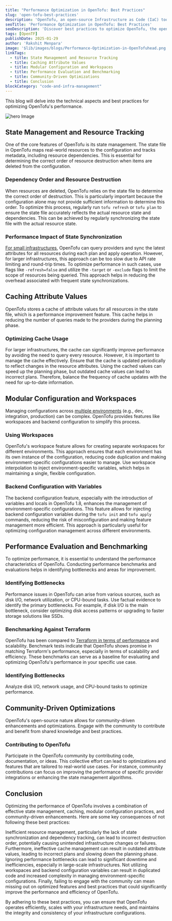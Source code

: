 ```yaml
---
title: "Performance Optimization in OpenTofu: Best Practices"
slug: 'open-tofu-best-practices'
description: 'OpenTofu, an open-source Infrastructure as Code (IaC) tool, is designed to manage and deploy infrastructure across various cloud and on-premises environments. To ensure efficient and scalable infrastructure management, optimizing the performance of OpenTofu is crucial.'
seoTitle: 'Performance Optimization in OpenTofu: Best Practices'
seoDescription: 'Discover best practices to optimize OpenTofu, the open-source IaC tool, for scalable and efficient infrastructure management across cloud and on-premises environments.'
tags: [OpenTF]
publishDate: 2025-01-29
author: 'Rakshit Menpara'
image: '$lib/images/blogs/Performance-Optimization-in-OpenTofuhead.png'
linkTags:
  - title: State Management and Resource Tracking
  - title: Caching Attribute Values
  - title: Modular Configuration and Workspaces
  - title: Performance Evaluation and Benchmarking
  - title: Community-Driven Optimizations
  - title: Conclusion
blockCategory: "code-and-infra-management"
---
```


This blog will delve into the technical aspects and best practices for optimizing OpenTofu's performance.

![hero Image]($lib/images/blogs/Performance-Optimization-in-OpenTofu-body.webp)

## State Management and Resource Tracking

One of the core features of OpenTofu is its state management. The state file in OpenTofu maps real-world resources to the configuration and tracks metadata, including resource dependencies. This is essential for determining the correct order of resource destruction when items are deleted from the configuration.

### Dependency Order and Resource Destruction

When resources are deleted, OpenTofu relies on the state file to determine the correct order of destruction. This is particularly important because the configuration alone may not provide sufficient information to determine this order. To optimize this process, regularly run `tofu refresh` or `tofu plan` to ensure the state file accurately reflects the actual resource state and dependencies. This can be achieved by regularly synchronizing the state file with the actual resource state.

### Performance Impact of State Synchronization

[For small infrastructures](/blog/end-to-end-encryption-for-state-files-in-open-tofu/), OpenTofu can query providers and sync the latest attributes for all resources during each plan and apply operation. However, for larger infrastructures, this approach can be too slow due to API rate limiting and round-trip times. To optimize performance in such cases, use flags like `-refresh=false` and utilize the `-target` or `-exclude` flags to limit the scope of resources being queried. This approach helps in reducing the overhead associated with frequent state synchronizations.

## Caching Attribute Values

OpenTofu stores a cache of attribute values for all resources in the state file, which is a performance improvement feature. This cache helps in reducing the number of queries made to the providers during the planning phase.

### Optimizing Cache Usage

For larger infrastructures, the cache can significantly improve performance by avoiding the need to query every resource. However, it is important to manage the cache effectively. Ensure that the cache is updated periodically to reflect changes in the resource attributes. Using the cached values can speed up the planning phase, but outdated cache values can lead to incorrect plans. Therefore, balance the frequency of cache updates with the need for up-to-date information.

## Modular Configuration and Workspaces

Managing configurations across [multiple environments](/blog/Hidden-Costs-of-Not-Having-Development-Platform/) (e.g., dev, integration, production) can be complex. OpenTofu provides features like workspaces and backend configuration to simplify this process.

### Using Workspaces

OpenTofu's workspace feature allows for creating separate workspaces for different environments. This approach ensures that each environment has its own instance of the configuration, reducing code duplication and making environment-specific configurations easier to manage. Use workspace interpolation to inject environment-specific variables, which helps in maintaining a single, flexible configuration.

### Backend Configuration with Variables

The backend configuration feature, especially with the introduction of variables and locals in OpenTofu 1.8, enhances the management of environment-specific configurations. This feature allows for injecting backend configuration variables during the `tofu init` and `tofu apply` commands, reducing the risk of misconfiguration and making feature management more efficient. This approach is particularly useful for optimizing configuration management across different environments.

## Performance Evaluation and Benchmarking

To optimize performance, it is essential to understand the performance characteristics of OpenTofu. Conducting performance benchmarks and evaluations helps in identifying bottlenecks and areas for improvement.

### Identifying Bottlenecks

Performance issues in OpenTofu can arise from various sources, such as disk I/O, network utilization, or CPU-bound tasks. Use factual evidence to identify the primary bottlenecks. For example, if disk I/O is the main bottleneck, consider optimizing disk access patterns or upgrading to faster storage solutions like SSDs.

### Benchmarking Against Terraform

OpenTofu has been compared to [Terraform in terms of performance](/blog/embracing-open-tf-our-commitment-to-open-source-and-terraform/) and scalability. Benchmark tests indicate that OpenTofu shows promise in matching Terraform's performance, especially in terms of scalability and efficiency. These benchmarks can serve as a baseline for evaluating and optimizing OpenTofu's performance in your specific use case.

### Identifying Bottlenecks

Analyze disk I/O, network usage, and CPU-bound tasks to optimize performance.

## Community-Driven Optimizations

OpenTofu's open-source nature allows for community-driven enhancements and optimizations. Engage with the community to contribute and benefit from shared knowledge and best practices.

### Contributing to OpenTofu

Participate in the OpenTofu community by contributing code, documentation, or ideas. This collective effort can lead to optimizations and features that are tailored to real-world use cases. For instance, community contributions can focus on improving the performance of specific provider integrations or enhancing the state management algorithms.

## Conclusion

Optimizing the performance of OpenTofu involves a combination of effective state management, caching, modular configuration practices, and community-driven enhancements. Here are some key consequences of not following these best practices:

Inefficient resource management, particularly the lack of state synchronization and dependency tracking, can lead to incorrect destruction order, potentially causing unintended infrastructure changes or failures. Furthermore, ineffective cache management can result in outdated attribute values, leading to incorrect plans and slowing down the planning phase. Ignoring performance bottlenecks can lead to significant downtime and inefficiencies, especially in large-scale infrastructures. Not utilizing workspaces and backend configuration variables can result in duplicated code and increased complexity in managing environment-specific configurations. Finally, failing to engage with the community can mean missing out on optimized features and best practices that could significantly improve the performance and efficiency of OpenTofu.

By adhering to these best practices, you can ensure that OpenTofu operates efficiently, scales with your infrastructure needs, and maintains the integrity and consistency of your infrastructure configurations.

   
